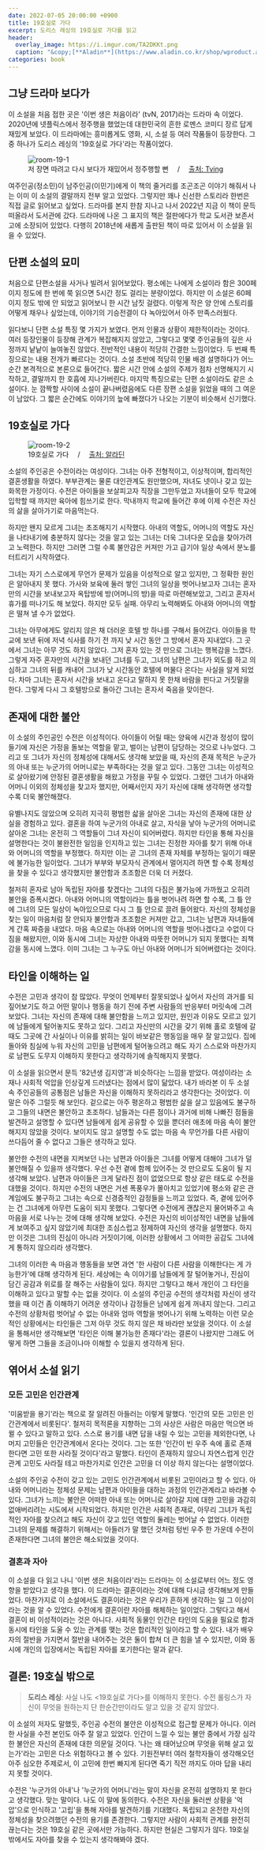 ```yaml
---
date: 2022-07-05 20:00:00 +0900
title: 19호실로 가다
excerpt: 도리스 레싱의 19호실로 가다를 읽고
header:
  overlay_image: https://i.imgur.com/TA2DKKt.png
  caption: "&copy;[**Aladin**](https://www.aladin.co.kr/shop/wproduct.aspx?ItemId=152732843)"
categories: book
---
```


## 그냥 드라마 보다가

이 소설을 처음 접한 곳은 '이번 생은 처음이라' (tvN, 2017)라는 드라마 속
이었다. 2020년에 넷플릭스에서 정주행을 했었는데 대한민국의 흔한 로멘스 코미디
장르 답게 재밌게 보았다. 이 드라마에는 흥미롭게도 영화, 시, 소설 등 여러
작품들이 등장한다. 그 중 하나가 도리스 레싱의 '19호실로 가다'라는 작품이었다.

<figure>
  <img src="https://i.imgur.com/gW1eCr0.png"
       alt="room-19-1">
  <figcaption>
    저 장면 따려고 다시 보다가 재밌어서 정주행할 뻔
    &emsp;/&emsp;
    <a href="">
      출처: Tving
    </a>
  </figcaption>
</figure>

여주인공(정소민)이 남주인공(이민기)에게 이 책의 줄거리를 조곤조곤 이야기
해줘서 나는 이미 이 소설의 결말까지 전부 알고 있었다. 그렇지만 꽤나 신선한
스토리라 한번은 직접 글로 읽어보고 싶었다. 드라마를 본지 한참 지나고 나서
2022년 지금 이 책이 문득 떠올라서 도서관에 갔다. 드라마에 나온 그 표지의 책은
절판에다가 학교 도서관 보존서고에 소장되어 있었다. 다행히 2018년에 새롭게
출판된 책이 따로 있어서 이 소설을 읽을 수 있었다.

## 단편 소설의 묘미

처음으로 단편소설을 사거나 빌려서 읽어보았다. 평소에는 나에게 소설이라 함은
300페이지 정도에 한 번에 쭉 읽으면 5시간 정도 걸리는 분량이었다. 하지만 이
소설은 60페이지 정도 밖에 안 되었고 읽어보니 한 시간 남짓 걸렸다. 이렇게 작은
양 안에 스토리를 어떻게 채우나 싶었는데, 이야기의 기승전결이 다 녹아있어서
아주 만족스러웠다.

읽다보니 단편 소설 특징 몇 가지가 보였다. 먼저 인물과 상황이 제한적이라는
것이다. 여러 등장인물이 등장해 관계가 복잡해지지 않았고, 그렇다고 몇몇
주인공들의 깊은 사정까지 낱낱이 늘여놓진 않았다. 전반적인 내용이 적당히 간결한
느낌이었다. 두 번째 특징으로는 내용 전개가 빠르다는 것이다. 소설 초반에 적당히
인물 배경 설명하다가 어느 순간 본격적으로 본론으로 들어간다. 짧은 시간 안에
소설의 주제가 점차 선명해지기 시작하고, 결말까지 한 호흡에 지나가버린다.
마지막 특징으로는 단편 소설이라도 같은 소설이다. 눈 깜짝할 사이에 소설이
끝나버렸음에도 다른 장편 소설을 읽었을 때의 그 여운이 남았다. 그 짧은 순간에도
이야기의 늪에 빠졌다가 나오는 기분이 비슷해서 신기했다.

## 19호실로 가다

<figure>
  <img src="https://i.imgur.com/CWS6kRK.jpg"
       alt="room-19-2">
  <figcaption>
    19호실로 가다
    &emsp;/&emsp;
    <a href="https://www.aladin.co.kr/shop/wproduct.aspx?ItemId=152732843">
      출처: 알라딘
    </a>
  </figcaption>
</figure>

소설의 주인공은 수전이라는 여성이다. 그녀는 아주 전형적이고, 이상적이며,
합리적인 결혼생활을 하였다. 부부관계는 물론 대인관계도 원만했으며, 자녀도
넷이나 갖고 있는 화목한 가정이다. 수전은 아이들을 보살피고자 직장을
그만두었고 자녀들이 모두 학교에 입학할 때 까지만 육아에 힘쓰기로 한다.
막내까지 학교에 들어간 후에 이제 수전은 자신의 삶을 살아가기로 마음먹는다.

하지만 왠지 모르게 그녀는 초조해지기 시작했다. 아내의 역할도, 어머니의 역할도
자신을 나타내기에 충분하지 않다는 것을 알고 있는 그녀는 더욱 그녀다운 모습을
찾아가려고 노력한다. 하지만 그러면 그럴 수록 불안감은 커져만 가고 급기야 일상
속에서 분노를 터트리기 시작하였다.

그녀는 자기 스스로에게 무언가 문제가 있음을 이성적으로 알고 있지만, 그 정확한
원인은 알아내지 못 했다. 가사와 보육에 둘러 쌓인 그녀의 일상을 벗어나보고자
그녀는 혼자만의 시간을 보내보고자 옥탑방에 방(어머니의 방)을 따로
마련해보았고, 그리고 혼자서 휴가를 떠나기도 해 보았다. 하지만 모두 실패.
아무리 노력해봐도 아내와 어머니의 역할은 떨쳐 낼 수가 없었다.

그녀는 아무에게도 알리지 않은 채 더러운 호텔 방 하나를 구해서 들어갔다.
아이들을 학교에 보낸 뒤에 저녁 식사를 하기 전 까지 낮 시간 동안 그 방에서 혼자
지내었다. 그 곳에서 그녀는 아무 것도 하지 않았다. 그저 혼자 있는 것 만으로
그녀는 행복감을 느꼈다. 그렇게 자주 혼자만의 시간을 보내던 그녀를 두고, 그녀의
남편은 그녀가 외도를 하고 의심하고 그녀의 뒤를 캐내어 그녀가 낮 시간동안
호텔에 머물다 온다는 사실을 알게 되었다. 차마 그녀는 혼자서 시간을 보내고
온다고 말하지 못 한채 바람을 핀다고 거짓말을 한다. 그렇게 다시 그 호텔방으로
돌아간 그녀는 혼자서 죽음을 맞이한다.

## 존재에 대한 불안

이 소설의 주인공인 수전은 이성적이다. 아이들이 어릴 때는 양육에 시간과 정성이
많이 들기에 자신은 가정을 돌보는 역할을 맡고, 벌이는 남편이 담당하는 것으로
나누었다. 그리고 또 그녀가 자신의 정체성에 대해서도 생각해 보았을 때, 자신의
존재 목적은 누군가의 아내 또는 누군가의 어머니로는 부족하다는 것을 알고 있다.
그동안 그녀는 이성적으로 살아왔기에 안정된 결혼생활을 해왔고 가정을 꾸릴 수
있었다. 그랬던 그녀가 아내와 어머니 이외의 정체성을 찾고자 했지만, 어째서인지
자기 자신에 대해 생각하면 생각할 수록 더욱 불안해졌다.

유별나지도 않았으며 오히려 지극히 평범한 삷을 살아온 그녀는 자신의 존재에 대한
상실을 경험하고 있다. 결혼을 하여 누군가의 아내로 살고, 자식을 낳아 누군가의
어머니로 살아온 그녀는 온전히 그 역할들이 그녀 자신이 되어버렸다. 하지만
타인을 통해 자신을 설명한다는 것이 불완전한 일임을 인지하고 있는 그녀는 진정한
자아를 찾기 위해 아내와 어머니의 역할을 부정했다. 하지만 이는 곧 그녀의 존재
자체를 부정하는 일이기 때문에 불가능한 일이었다. 그녀가 부부와 부모자식
관계에서 멀어지려 하면 할 수록 정체성을 찾을 수 있다고 생각했지만 불안함과
초조함은 더욱 더 커졌다.

철저히 혼자로 남아 독립된 자아를 찾겠다는 그녀의 다짐은 불가능에 가까웠고
오히려 불안을 증폭시켰다. 아내와 어머니의 역할이라는 틀을 벗어나려 하면 할
수록, 그 틀 안에 그녀의 모든 일상이 녹아있으므로 다시 그 틀 안으로 끌려
들어왔다. 자신의 정체성을 찾는 일이 마음처럼 잘 안되자 불안함과 초조함은
커져만 갔고, 그녀는 남편과 자녀들에게 간혹 짜증을 내었다. 마음 속으로는 아내와
어머니의 역할을 벗어나겠다고 수없이 다짐을 해왔지만, 이와 동시에 그녀는 자상한
아내와 따뜻한 어머니가 되지 못했다는 죄책감을 동시에 느꼈다. 이미 그녀는 그
누구도 아닌 아내와 어머니가 되어버렸다는 것이다.

## 타인을 이해하는 일

수전은 고민과 생각이 참 많았다. 무엇이 언제부터 잘못되었나 싶어서 자신의
과거를 되짚어보기도 하고 어떤 말이나 행동을 하기 전에 주변 사람들의 반응부터
머릿속에 그려보았다. 그녀는 자신의 존재에 대해 불안함을 느끼고 있지만, 원인과
이유도 모르고 있기에 남들에게 털어놓지도 못하고 있다. 그리고 자신만의 시간을
갖기 위해 홀로 호텔에 갈 때도 그곳에 간 사실이나 이유를 밝히는 일이 바보같은
행동임을 매우 잘 알고있다. 집에 돌아와 침실에 누워 자신의 고민을 남편에게
털어놓으려고 해도 자기 스스로와 마찬가지로 남편도 도무지 이해하지 못한다고
생각하기에 솔직해지지 못했다.

이 소설을 읽으면서 문득 '82년생 김지영'과 비슷하다는 느낌을 받았다. 여성이라는
소재나 사회적 억압을 인상깊게 드러냈다는 점에서 많이 닮았다. 내가 바라본 이 두
소설 속 주인공들의 공통점은 남들은 자신을 이해하지 못하리라고 생각한다는
것이었다. 이 말은 아주 그럴듯 해 보인다. 겉으로는 아주 평온하고 평범한 삶을
살고 있음에도 불구하고 그들의 내면은 불안하고 초조하다. 남들과는 다른 점이나
과거에 비해 나빠진 점들을 발견하고 설명할 수 있다면 남들에게 쉽게 공유할 수
있을 뿐더러 애초에 마음 속이 불안해지지 않았을 것이다. 보이지도 않고 설명할
수도 없는 마음 속 무언가를 다른 사람이 쓰다듬어 줄 수 없다고 그들은 생각하고
있다.

불안한 수전의 내면을 지켜보던 나는 남편과 아이들은 그녀를 어떻게 대해야 그녀가
덜 불안해질 수 있을까 생각했다. 우선 수전 곁에 함께 있어주는 것 만으로도
도움이 될 지 생각해 보았다. 남편과 아이들은 크게 달라진 점이 없었으므로 항상
같은 태도로 수전을 대했을 것이다. 하지만 수전의 내면은 거센 폭풍우가 몰아치고
있었기에 평소와 같은 관계임에도 불구하고 그녀는 속으로 신경증적인 감정들을
느끼고 있었다. 즉, 곁에 있어주는 건 그녀에게 아무런 도움이 되지 못했다.
그렇다면 수전에게 괜찮은지 물어봐주고 속 마음을 서로 나누는 것에 대해 생각해
보았다. 수전은 자신의 비이성적인 내면을 남들에게 보여주고 싶지 않았기에 최대한
조심스럽고 정제하여 자신의 생각을 설명했다. 하지만 이것은 그녀의 진심이 아니라
거짓이기에, 이러한 상황에서 그 어떠한 공감도 그녀에게 통하지 않으리라
생각했다.

그녀의 이러한 속 마음과 행동들을 보면 과연 '한 사람이 다른 사람을 이해한다는
게 가능한가'에 대해 생각하게 된다. 세상에는 속 이야기를 남들에게 잘
털어놓거나, 진심이 담긴 공감과 위로를 잘 해주는 사람들이 있다. 하지만 그렇다고
해서 개인이 그 타인을 이해하고 있다고 말할 수는 없을 것이다. 이 소설의 주인공
수전의 생각처럼 자신이 생각했을 때 이건 좀 이해하기 어려운 생각이나 감정들은
남에게 쉽게 꺼내지 않는다. 그리고 수전의 상황처럼 벗어날 수 없는 아내와 엄마
역할을 벗어나기 위해 노력하는 이런 모순적인 상황에서는 타인들은 그저 아무 것도
하지 않은 채 바라만 보았을 것이다. 이 소설을 통해서만 생각해보면 '타인은 이해
불가능한 존재다'라는 결론이 나왔지만 그래도 어떻게 하면 그들을 조금이나마
이해할 수 있을지 생각하게 된다.

## 엮어서 소설 읽기

### 모든 고민은 인간관계

'미움받을 용기'라는 책으로 잘 알려진 아들러는 이렇게 말했다. '인간의 모든
고민은 인간관계에서 비롯된다'. 철저히 목적론을 지향하는 그의 사상은 사람은
마음만 먹으면 바뀔 수 있다고 말하고 있다. 스스로 용기를 내면 답을 내릴 수 있는
고민을 제외한다면, 나머지 고민들은 인간관계에서 온다는 것이다. 그는 또한
'인간이 빈 우주 속에 홀로 존재한다면 고민 또한 사라질 것이다'라고 말했다.
타인이 존재하지 않으니 자연스럽게 인간관계 고민도 사라질 테고 마찬가지로
인간은 고민을 더 이상 하지 않는다는 설명이었다.

소설의 주인공 수전이 갖고 있는 고민도 인간관계에서 비롯된 고민이라고 할 수
있다. 아내와 어머니라는 정체성 문제는 남편과 아이들을 대하는 과정의
인간관계라고 바라볼 수 있다. 그녀가 느끼는 불안은 어떠한 아내 또는 어머니로
살아갈 지에 대한 고민을 과감히 없애버리려는 시도에서 시작되었다. 하지만 인간은
사회적 존재로, 아무리 그녀가 독립적인 자아를 찾으려고 해도 자신이 갖고 있던
역할의 둘레는 벗어날 수 없었다. 이러한 그녀의 문제를 해결하기 위해서는
아들러가 말 했던 것처럼 텅빈 우주 한 가운데 수전이 존재한다면 그녀의 불안은
해소되었을 것이다.

### 결혼과 자아

이 소설을 다 읽고 나니 '이번 생은 처음이라'라는 드라마는 이 소설로부터 어느
정도 영향을 받았다고 생각을 했다. 이 드라마는 결혼이라는 것에 대해 다시금
생각해보게 만들었다. 마찬가지로 이 소설에서도 결혼이라는 것은 우리가 흔하게
생각하는 일 그 이상이라는 것을 알 수 있었다. 수전에게 결혼이란 자아를 해체하는
일이었다. 그렇다고 해서 결혼이 비 이성적이라는 것은 아니다. 사회적 동물인
인간은 타인의 도움을 필요로 함과 동시에 타인을 도울 수 있는 관계를 맺는 것은
합리적인 일이라고 할 수 있다. 내가 배우자의 절반을 가지면서 절반을 내어주는
것은 둘이 합쳐 더 큰 힘을 낼 수 있지만, 이와 동시에 개인의 입장에서는 독립된
자아를 포기한다는 말과 같다.

## 결론: 19호실 밖으로

> **도리스 레싱**: 사실 나도 <19호실로 가다>를 이해하지 못한다. 수전 롤링스가
> 자신이 무엇을 원하는지 단 한순간만이라도 알고 있을 것 같지 않았다.

이 소설의 저자도 말했듯, 주인공 수전의 불안은 이성적으로 접근할 문제가 아니다.
이러한 사실을 수전 본인도 아주 잘 알고 있었다. 인간이 느낄 수 있는 불안 중에서
가장 심각한 불안은 자신의 존재에 대한 의문일 것이다. '나는 왜 태어났으며
무엇을 위해 살고 있는가'라는 고민은 다소 위험하다고 볼 수 있다. 기원전부터
여러 철학자들이 생각해오던 아주 심오한 주제로서, 이 고민에 한번 빠지게 된다면
죽기 직전 까지도 아마 답을 내리지 못할 것이다.

수전은 '누군가의 아내'나 '누군가의 어머니'라는 말이 자신을 온전히 설명하지 못
한다고 생각했다. 맞는 말이다. 나도 이 말에 동의한다. 수전은 자신을 둘러싼
상황을 '억압'으로 인식하고 '고립'을 통해 자아를 발견하기를 기대했다. 독립되고
온전한 자신의 정체성을 찾으려했던 수전의 용기를 존경한다. 그렇지만 사람이
사회적 관계를 완전히 끊는다는 것은 19호실 같은 곳에서만 가능하다. 하지만
현실은 그렇지가 않다. 19호실 밖에서도 자아를 찾을 수 있는지 생각해봐야 겠다.
